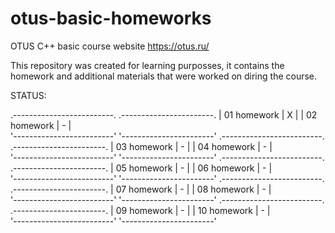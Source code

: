# otus-basic-homeworks
OTUS C++ basic course website https://otus.ru/

This repository was created for learning purposses, it contains the
homework and additional materials that were worked on diring the course.
 

STATUS:

.-------------------------.     .-----------------------.
|   01 homework   |   X   |     |   02 homework  |   -  |    
'-------------------------'     '-----------------------'
.-------------------------.     .-----------------------.
|   03 homework   |   -   |     |   04 homework  |   -  |    
'-------------------------'     '-----------------------'
.-------------------------.     .-----------------------.
|   05 homework   |   -   |     |   06 homework  |   -  |    
'-------------------------'     '-----------------------'
.-------------------------.     .-----------------------.
|   07 homework   |   -   |     |   08 homework  |   -  |    
'-------------------------'     '-----------------------'
.-------------------------.     .-----------------------.
|   09 homework   |   -   |     |   10 homework  |   -  |    
'-------------------------'     '-----------------------'


